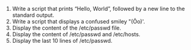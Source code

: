 1) Write a script that prints “Hello, World”, followed by a new line to the standard output.
2) Write a script that displays a confused smiley "(Ôo)'.
3) Display the content of the /etc/passwd file.
4) Display the content of /etc/passwd and /etc/hosts.
5) Display the last 10 lines of /etc/passwd.
